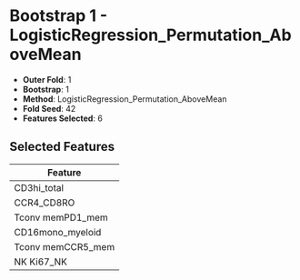 # Bootstrap 1 - LogisticRegression_Permutation_AboveMean

- **Outer Fold**: 1
- **Bootstrap**: 1
- **Method**: LogisticRegression_Permutation_AboveMean
- **Fold Seed**: 42
- **Features Selected**: 6

## Selected Features

| Feature |
|---------|
| CD3hi_total |
| CCR4_CD8RO |
| Tconv memPD1_mem |
| CD16mono_myeloid |
| Tconv memCCR5_mem |
| NK Ki67_NK |
